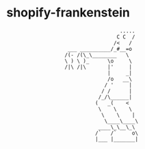 # shopify-frankenstein


                                         .....
                                        C C  /
                                       /<   /
                        ___ __________/_#__=o
                       /(- /(\_\________   \
                       \ ) \ )_      \o     \
                       /|\ /|\       |'     |
                                     |     _|
                                     /o   __\
                                    / '     |
                                   / /      |
                                  /_/\______|
                                 (   _(    <
                                  \    \    \
                                   \    \    |
                                    \____\____\
                                  ____\_\__\_\
                                 /`   /`     o\
                                 |___ |_______|
